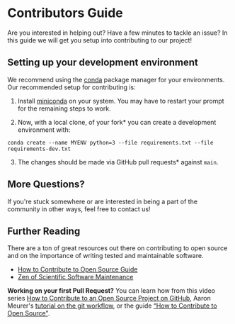 # Contributors Guide

Are you interested in helping out?
Have a few minutes to tackle an issue?
In this guide we will get you setup into contributing to our project!

## Setting up your development environment

We recommend using the [conda](https://conda.io/docs/) package manager for your environments.
Our recommended setup for contributing is:

1. Install [miniconda](https://docs.conda.io/en/latest/miniconda.html) on your system.
You may have to restart your prompt for the remaining steps to work.

2. Now, with a local clone, of your fork\* you can create a development environment with:

```shell
conda create --name MYENV python=3 --file requirements.txt --file requirements-dev.txt
```

3. The changes should be made via GitHub pull requests\* against ``main``.


## More Questions?

If you're stuck somewhere or are interested in being a part of the community in
other ways, feel free to contact us!

## Further Reading

There are a ton of great resources out there on contributing to open source and on the
importance of writing tested and maintainable software.

* [How to Contribute to Open Source Guide](https://opensource.guide/how-to-contribute/)
* [Zen of Scientific Software Maintenance](https://jrleeman.github.io/ScientificSoftwareMaintenance/)

**Working on your first Pull Request?** You can learn how from this video series
[How to Contribute to an Open Source Project on GitHub](https://egghead.io/courses/how-to-contribute-to-an-open-source-project-on-github),
Aaron Meurer's [tutorial on the git workflow](https://www.asmeurer.com/git-workflow/), or the
guide [“How to Contribute to Open Source"](https://opensource.guide/how-to-contribute/).
